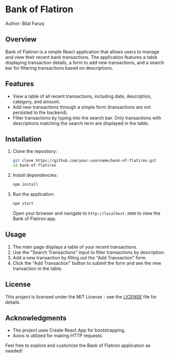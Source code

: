 # Bank of Flatiron

Author: Bilal Faruq

## Overview

Bank of Flatiron is a simple React application that allows users to manage and view their recent bank transactions. The application features a table displaying transaction details, a form to add new transactions, and a search bar for filtering transactions based on descriptions.

## Features

- View a table of all recent transactions, including date, description, category, and amount.
- Add new transactions through a simple form (transactions are not persisted to the backend).
- Filter transactions by typing into the search bar. Only transactions with descriptions matching the search term are displayed in the table.

## Installation

1. Clone the repository:

   ```bash
   git clone https://github.com/your-username/bank-of-flatiron.git
   cd bank-of-flatiron
   ```

2. Install dependencies:

   ```bash
   npm install
   ```

3. Run the application:

   ```bash
   npm start
   ```

   Open your browser and navigate to `http://localhost:3000` to view the Bank of Flatiron app.

## Usage

1. The main page displays a table of your recent transactions.
2. Use the "Search Transactions" input to filter transactions by description.
3. Add a new transaction by filling out the "Add Transaction" form.
4. Click the "Add Transaction" button to submit the form and see the new transaction in the table.

## License

This project is licensed under the MIT License - see the [LICENSE](LICENSE) file for details.

## Acknowledgments

- The project uses Create React App for bootstrapping.
- Axios is utilized for making HTTP requests.

Feel free to explore and customize the Bank of Flatiron application as needed!